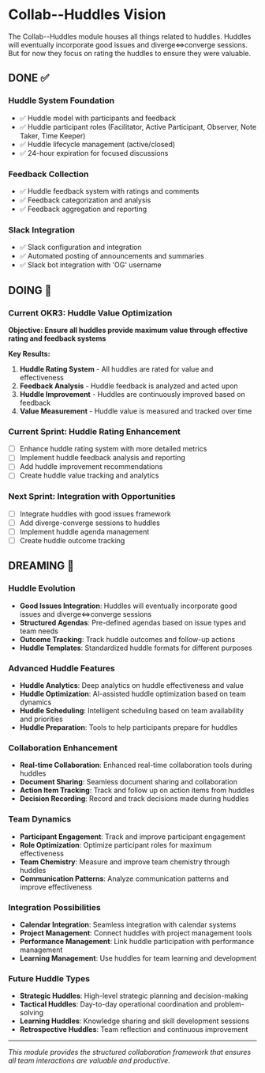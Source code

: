 # Collab--Huddles Vision

The Collab--Huddles module houses all things related to huddles. Huddles will eventually incorporate good issues and diverge<=>converge sessions. But for now they focus on rating the huddles to ensure they were valuable.

## DONE ✅

### **Huddle System Foundation**
- ✅ Huddle model with participants and feedback
- ✅ Huddle participant roles (Facilitator, Active Participant, Observer, Note Taker, Time Keeper)
- ✅ Huddle lifecycle management (active/closed)
- ✅ 24-hour expiration for focused discussions

### **Feedback Collection**
- ✅ Huddle feedback system with ratings and comments
- ✅ Feedback categorization and analysis
- ✅ Feedback aggregation and reporting

### **Slack Integration**
- ✅ Slack configuration and integration
- ✅ Automated posting of announcements and summaries
- ✅ Slack bot integration with 'OG' username

## DOING 🔄

### **Current OKR3: Huddle Value Optimization**
**Objective: Ensure all huddles provide maximum value through effective rating and feedback systems**

**Key Results:**
1. **Huddle Rating System** - All huddles are rated for value and effectiveness
2. **Feedback Analysis** - Huddle feedback is analyzed and acted upon
3. **Huddle Improvement** - Huddles are continuously improved based on feedback
4. **Value Measurement** - Huddle value is measured and tracked over time

### **Current Sprint: Huddle Rating Enhancement**
- [ ] Enhance huddle rating system with more detailed metrics
- [ ] Implement huddle feedback analysis and reporting
- [ ] Add huddle improvement recommendations
- [ ] Create huddle value tracking and analytics

### **Next Sprint: Integration with Opportunities**
- [ ] Integrate huddles with good issues framework
- [ ] Add diverge-converge sessions to huddles
- [ ] Implement huddle agenda management
- [ ] Create huddle outcome tracking

## DREAMING 💭

### **Huddle Evolution**
- **Good Issues Integration**: Huddles will eventually incorporate good issues and diverge<=>converge sessions
- **Structured Agendas**: Pre-defined agendas based on issue types and team needs
- **Outcome Tracking**: Track huddle outcomes and follow-up actions
- **Huddle Templates**: Standardized huddle formats for different purposes

### **Advanced Huddle Features**
- **Huddle Analytics**: Deep analytics on huddle effectiveness and value
- **Huddle Optimization**: AI-assisted huddle optimization based on team dynamics
- **Huddle Scheduling**: Intelligent scheduling based on team availability and priorities
- **Huddle Preparation**: Tools to help participants prepare for huddles

### **Collaboration Enhancement**
- **Real-time Collaboration**: Enhanced real-time collaboration tools during huddles
- **Document Sharing**: Seamless document sharing and collaboration
- **Action Item Tracking**: Track and follow up on action items from huddles
- **Decision Recording**: Record and track decisions made during huddles

### **Team Dynamics**
- **Participant Engagement**: Track and improve participant engagement
- **Role Optimization**: Optimize participant roles for maximum effectiveness
- **Team Chemistry**: Measure and improve team chemistry through huddles
- **Communication Patterns**: Analyze communication patterns and improve effectiveness

### **Integration Possibilities**
- **Calendar Integration**: Seamless integration with calendar systems
- **Project Management**: Connect huddles with project management tools
- **Performance Management**: Link huddle participation with performance management
- **Learning Management**: Use huddles for team learning and development

### **Future Huddle Types**
- **Strategic Huddles**: High-level strategic planning and decision-making
- **Tactical Huddles**: Day-to-day operational coordination and problem-solving
- **Learning Huddles**: Knowledge sharing and skill development sessions
- **Retrospective Huddles**: Team reflection and continuous improvement

---

*This module provides the structured collaboration framework that ensures all team interactions are valuable and productive.*
